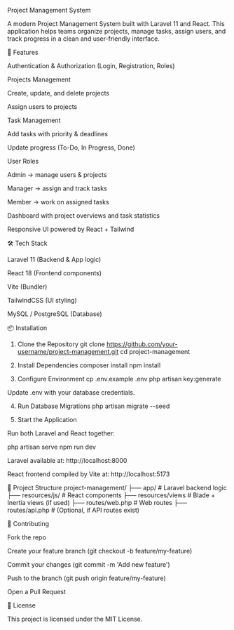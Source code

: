 Project Management System

A modern Project Management System built with Laravel 11 and React.
This application helps teams organize projects, manage tasks, assign users, and track progress in a clean and user-friendly interface.

🚀 Features

Authentication & Authorization (Login, Registration, Roles)

Projects Management

Create, update, and delete projects

Assign users to projects

Task Management

Add tasks with priority & deadlines

Update progress (To-Do, In Progress, Done)

User Roles

Admin → manage users & projects

Manager → assign and track tasks

Member → work on assigned tasks

Dashboard with project overviews and task statistics

Responsive UI powered by React + Tailwind

🛠️ Tech Stack

Laravel 11 (Backend & App logic)

React 18 (Frontend components)

Vite (Bundler)

TailwindCSS (UI styling)

MySQL / PostgreSQL (Database)

📦 Installation
1. Clone the Repository
git clone https://github.com/your-username/project-management.git
cd project-management

2. Install Dependencies
composer install
npm install

3. Configure Environment
cp .env.example .env
php artisan key:generate


Update .env with your database credentials.

4. Run Database Migrations
php artisan migrate --seed

5. Start the Application

Run both Laravel and React together:

php artisan serve
npm run dev


Laravel available at: http://localhost:8000

React frontend compiled by Vite at: http://localhost:5173

📂 Project Structure
project-management/
├── app/            # Laravel backend logic
├── resources/js/   # React components
├── resources/views # Blade + Inertia views (if used)
├── routes/web.php  # Web routes
├── routes/api.php  # (Optional, if API routes exist)

🤝 Contributing

Fork the repo

Create your feature branch (git checkout -b feature/my-feature)

Commit your changes (git commit -m 'Add new feature')

Push to the branch (git push origin feature/my-feature)

Open a Pull Request

📜 License

This project is licensed under the MIT License.